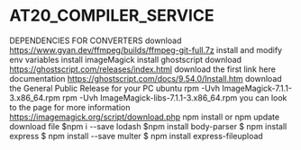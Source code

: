 # AT20_COMPILER_SERVICE
DEPENDENCIES FOR CONVERTERS
download https://www.gyan.dev/ffmpeg/builds/ffmpeg-git-full.7z
install and modify env variables
install imageMagick
install ghostscript
download https://ghostscript.com/releases/index.html
download the first link here documentation
https://ghostscript.com/docs/9.54.0/Install.htm
download the General Public Release for your PC
ubuntu
rpm -Uvh ImageMagick-7.1.1-3.x86_64.rpm
rpm -Uvh ImageMagick-libs-7.1.1-3.x86_64.rpm
you can look to the page for more information
https://imagemagick.org/script/download.php
npm install or npm update
download file
$npm i --save lodash
$npm install body-parser
$ npm install express
$ npm install --save multer
$ npm install express-fileupload